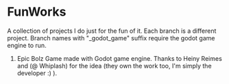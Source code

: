 # FunWorks
A collection of projects I do just for the fun of it. Each branch is a different project. 
Branch names with "_godot_game" suffix require the godot game engine to run. 


1. Epic Bolz Game made with Godot game engine. Thanks to Heiny Reimes and (@ Whiplash) for the idea (they own the work too, I'm simply the developer :) ).  
  

